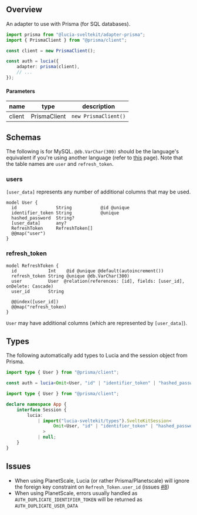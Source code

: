 ## Overview

An adapter to use with Prisma (for SQL databases).

```ts
import prisma from "@lucia-sveltekit/adapter-prisma";
import { PrismaClient } from "@prisma/client";

const client = new PrismaClient();

const auth = lucia({
    adapter: prisma(client),
    // ...
});
```

#### Parameters

| name   | type         | description          |
| ------ | ------------ | -------------------- |
| client | PrismaClient | `new PrismaClient()` |

## Schemas

The following is for MySQL. `@db.VarChar(300)` should be the language's equivalent if you're using another language (refer to [this](https://www.prisma.io/docs/reference/api-reference/prisma-schema-reference#string) page). Note that the table names are `user` and `refresh_token`.

### users

`[user_data]` represents any number of additional columns that may be used.

```http
model User {
  id               String           @id @unique
  identifier_token String           @unique
  hashed_password  String?
  [user_data]      any?
  RefreshToken     RefreshToken[]
  @@map("user")
}
```

### refresh_token

```http
model RefreshToken {
  id            Int    @id @unique @default(autoincrement())
  refresh_token String @unique @db.VarChar(300)
  user          User  @relation(references: [id], fields: [user_id], onDelete: Cascade)
  user_id       String

  @@index([user_id])
  @@map("refresh_token)
}
```

`User` may have additional columns (which are represented by `[user_data]`).

## Types

The following automatically add types to Lucia and the session object from Prisma.

```ts
import type { User } from "@prisma/client";

const auth = lucia<Omit<User, "id" | "identifier_token" | "hashed_password">>();
```

```ts
import type { User } from "@prisma/client";

declare namespace App {
    interface Session {
        lucia:
            | import("lucia-sveltekit/types").SvelteKitSession<
                  Omit<User, "id" | "identifier_token" | "hashed_password">
              >
            | null;
    }
}
```

## Issues

-   When using PlanetScale, Lucia (or rather Prisma/Planetscale) will ignore the foreign key constraint on `Refresh_Token.user_id` (issues [#8](https://github.com/pilcrowOnPaper/lucia-sveltekit/issues/8))
-   When using PlanetScale, errors usually handled as `AUTH_DUPLICATE_IDENTIFIER_TOKEN` will be returned as `AUTH_DUPLICATE_USER_DATA`
